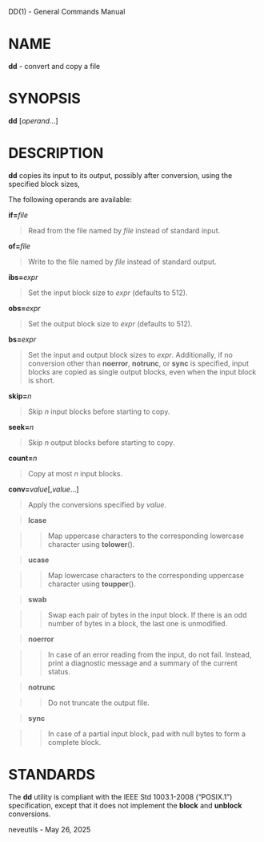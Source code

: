 DD(1) - General Commands Manual

# NAME

**dd** - convert and copy a file

# SYNOPSIS

**dd**
\[*operand*...]

# DESCRIPTION

**dd**
copies its input to its output, possibly after conversion, using
the specified block sizes,

The following operands are available:

**if=**&zwnj;*file*

> Read from the file named by
> *file*
> instead of standard input.

**of=**&zwnj;*file*

> Write to the file named by
> *file*
> instead of standard output.

**ibs=**&zwnj;*expr*

> Set the input block size to
> *expr*
> (defaults to 512).

**obs=**&zwnj;*expr*

> Set the output block size to
> *expr*
> (defaults to 512).

**bs=**&zwnj;*expr*

> Set the input and output block sizes to
> *expr*.
> Additionally, if no conversion other than
> **noerror**,
> **notrunc**,
> or
> **sync**
> is specified, input blocks are copied as single output blocks, even
> when the input block is short.

**skip=**&zwnj;*n*

> Skip
> *n*
> input blocks before starting to copy.

**seek=**&zwnj;*n*

> Skip
> *n*
> output blocks before starting to copy.

**count=**&zwnj;*n*

> Copy at most
> *n*
> input blocks.

**conv=**&zwnj;*value*\[,*value*...]

> Apply the conversions specified by
> *value*.

> **lcase**

> > Map uppercase characters to the corresponding lowercase character
> > using
> > **tolower**().

> **ucase**

> > Map lowercase characters to the corresponding uppercase character
> > using
> > **toupper**().

> **swab**

> > Swap each pair of bytes in the input block.
> > If there is an odd number of bytes in a block, the last one is
> > unmodified.

> **noerror**

> > In case of an error reading from the input, do not fail.
> > Instead, print a diagnostic message and a summary of the current
> > status.

> **notrunc**

> > Do not truncate the output file.

> **sync**

> > In case of a partial input block, pad with null bytes to form a
> > complete block.

# STANDARDS

The
**dd**
utility is compliant with the
IEEE Std 1003.1-2008 (&#8220;POSIX.1&#8221;)
specification, except that it does not implement the
**block**
and
**unblock**
conversions.

neveutils - May 26, 2025
